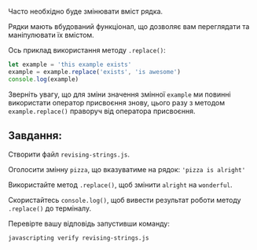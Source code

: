 Часто необхідно буде змінювати вміст рядка.

Рядки мають вбудований функціонал, що дозволяє вам переглядати та маніпулювати їх вмістом.

Ось приклад використання методу `.replace()`:

```js
let example = 'this example exists'
example = example.replace('exists', 'is awesome')
console.log(example)
```

Зверніть увагу, що для зміни значення змінної `example` ми повинні використати оператор присвоєння знову, цього разу з методом `example.replace()` праворуч від операторa присвоєння.

## Завдання:

Створити файл `revising-strings.js`.

Оголосити змінну `pizza`, що вказуватиме на рядок: `'pizza is alright'`

Використайте метод `.replace()`, щоб змінити `alright` на `wonderful`.

Скористайтесь `console.log()`, щоб вивести результат роботи методу `.replace()` до терміналу.

Перевірте вашу відповідь запустивши команду:

`javascripting verify revising-strings.js`
